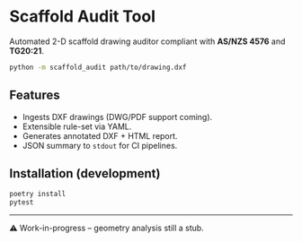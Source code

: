 # Scaffold Audit Tool

Automated 2-D scaffold drawing auditor compliant with **AS/NZS 4576** and **TG20:21**.

```bash
python -m scaffold_audit path/to/drawing.dxf
```

## Features

* Ingests DXF drawings (DWG/PDF support coming).
* Extensible rule-set via YAML.
* Generates annotated DXF + HTML report.
* JSON summary to `stdout` for CI pipelines.

## Installation (development)

```bash
poetry install
pytest
```

---

⚠️  Work-in-progress – geometry analysis still a stub.
